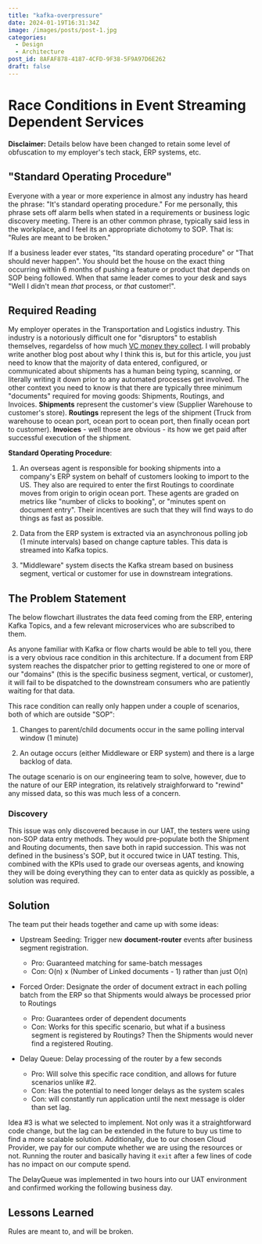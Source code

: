 ```yaml
---
title: "kafka-overpressure"
date: 2024-01-19T16:31:34Z
image: /images/posts/post-1.jpg
categories:
  - Design
  - Architecture
post_id: 8AFAF878-4187-4CFD-9F38-5F9A97D6E262
draft: false
---
```


# Race Conditions in Event Streaming Dependent Services

**Disclaimer:** Details below have been changed to retain some level of obfuscation to my employer's tech stack, ERP systems, etc.

## "Standard Operating Procedure"

Everyone with a year or more experience in almost any industry has heard the phrase: "It's standard operating procedure." For me personally, this phrase sets off alarm bells when stated in a requirements or business logic discovery meeting. There is an other common phrase, typically said less in the workplace, and I feel its an appropriate dichotomy to SOP. That is: "Rules are meant to be broken."

If a business leader ever states, "Its standard operating procedure" or "That should never happen". You should bet the house on the exact thing occurring within 6 months of pushing a feature or product that depends on SOP being followed. When that same leader comes to your desk and says "Well I didn't mean _that_ process, or _that_ customer!". 


## Required Reading

My employer operates in the Transportation and Logistics industry. This industry is a notoriously difficult one for "disruptors" to establish themselves, regardelss of how much [VC money they collect](https://www.geekwire.com/2023/convoy-collapse-read-ceos-memo-detailing-sudden-shutdown-of-seattle-trucking-startup/). I will probably write another blog post about why I think this is, but for this article, you just need to know that the majority of data entered, configured, or communicated about shipments has a human being typing, scanning, or literally writing it down prior to any automated processes get involved. The other context you need to know is that there are typically three minimum "documents" required for moving goods: Shipments, Routings, and Invoices. **Shipments** represent the customer's view (Supplier Warehouse to customer's store). **Routings** represent the legs of the shipment (Truck from warehouse to ocean port, ocean port to ocean port, then finally ocean port to customer). **Invoices** - well those are obvious - its how we get paid after successful execution of the shipment.


**Standard Operating Procedure**:

1. An overseas agent is responsible for booking shipments into a company's ERP system on behalf of customers looking to import to the US. They also are required to enter the first Routings to coordinate moves from origin to origin ocean port. These agents are graded on metrics like "number of clicks to booking", or "minutes spent on document entry". Their incentives are such that they will find ways to do things as fast as possible.


2. Data from the ERP system is extracted via an asynchronous polling job (1 minute intervals) based on change capture tables. This data is streamed into Kafka topics.


3. "Middleware" system disects the Kafka stream based on business segment, vertical or customer for use in downstream integrations.


## The Problem Statement
The below flowchart illustrates the data feed coming from the ERP, entering Kafka Topics, and a few relevant microservices who are subscribed to them.




As anyone familiar with Kafka or flow charts would be able to tell you, there is a very obvious race condition in this architecture. If a document from ERP system reaches the dispatcher prior to getting registered to one or more of our "domains" (this is the specific business segment, vertical, or customer), it will fail to be dispatched to the downstream consumers who are patiently waiting for that data.

This race condition can really only happen under a couple of scenarios, both of which are outside "SOP":


1. Changes to parent/child documents occur in the same polling interval window (1 minute)


2. An outage occurs (either Middleware or ERP system) and there is a large backlog of data.


The outage scenario is on our engineering team to solve, however, due to the nature of our ERP integration, its relatively straighforward to "rewind" any missed data, so this was much less of a concern.


### Discovery
This issue was only discovered because in our UAT, the testers were using non-SOP data entry methods. They would pre-populate both the Shipment and Routing documents, then save both in rapid succession. This was not defined in the business's SOP, but it occured twice in UAT testing. This, combined with the KPIs used to grade our overseas agents, and knowing they will be doing everything they can to enter data as quickly as possible, a solution was required.

## Solution

The team put their heads together and came up with some ideas:

- Upstream Seeding: Trigger new **document-router** events after business segment registration.
    - Pro: Guaranteed matching for same-batch messages
    - Con: O(n) x (Number of Linked documents - 1) rather than just O(n)


- Forced Order: Designate the order of document extract in each polling batch from the ERP so that Shipments would always be processed prior to Routings
    - Pro: Guarantees order of dependent documents
    - Con: Works for this specific scenario, but what if a business segment is registered by Routings? Then the Shipments would never find a registered Routing.


- Delay Queue: Delay processing of the router by a few seconds
    - Pro: Will solve this specific race condition, and allows for future scenarios unlike #2.
    - Con: Has the potential to need longer delays as the system scales
    - Con: will constantly run application until the next message is older than set lag.



Idea #3 is what we selected to implement. Not only was it a straightforward code change, but the lag can be extended in the future to buy us time to find a more scalable solution. Additionally, due to our chosen Cloud Provider, we pay for our compute whether we are using the resources or not. Running the router and basically having it `exit` after a few lines of code has no impact on our compute spend.

The DelayQueue was implemented in two hours into our UAT environment and confirmed working the following business day.

## Lessons Learned

Rules are meant to, and will be broken.


